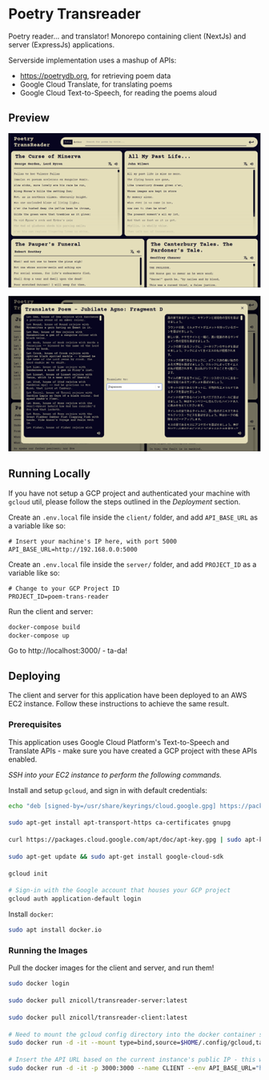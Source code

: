 # Poetry Transreader

Poetry reader... and translator! Monorepo containing client (NextJs) and server (ExpressJs) applications.

Serverside implementation uses a mashup of APIs:
- https://poetrydb.org, for retrieving poem data
- Google Cloud Translate, for translating poems
- Google Cloud Text-to-Speech, for reading the poems aloud

## Preview

![Main page of the application](content/screenshot1.png)

![Translation screen](content/screenshot2.png)

## Running Locally

If you have not setup a GCP project and authenticated your machine with `gcloud` util, please follow the steps outlined in the _Deployment_ section.

Create an `.env.local` file inside the `client/` folder, and add `API_BASE_URL` as a variable like so:

```.env
# Insert your machine's IP here, with port 5000
API_BASE_URL=http://192.168.0.0:5000
```

Create an `.env.local` file inside the `server/` folder, and add `PROJECT_ID` as a variable like so:

```.env
# Change to your GCP Project ID
PROJECT_ID=poem-trans-reader
```

Run the client and server:

```sh
docker-compose build
docker-compose up
```

Go to http://localhost:3000/ - ta-da!

## Deploying

The client and server for this application have been deployed to an AWS EC2 instance. Follow these instructions to achieve the same result.

### Prerequisites

This application uses Google Cloud Platform's Text-to-Speech and Translate APIs - make sure you have created a GCP project with these APIs enabled.

_SSH into your EC2 instance to perform the following commands._

Install and setup `gcloud`, and sign in with default credentials:

```sh
echo "deb [signed-by=/usr/share/keyrings/cloud.google.gpg] https://packages.cloud.google.com/apt cloud-sdk main" | sudo tee -a /etc/apt/sources.list.d/google-cloud-sdk.list

sudo apt-get install apt-transport-https ca-certificates gnupg

curl https://packages.cloud.google.com/apt/doc/apt-key.gpg | sudo apt-key --keyring /usr/share/keyrings/cloud.google.gpg add -

sudo apt-get update && sudo apt-get install google-cloud-sdk

gcloud init

# Sign-in with the Google account that houses your GCP project
gcloud auth application-default login
```

Install `docker`:

```sh
sudo apt install docker.io
```

### Running the Images

Pull the docker images for the client and server, and run them!

```sh
sudo docker login

sudo docker pull znicoll/transreader-server:latest

sudo docker pull znicoll/transreader-client:latest

# Need to mount the gcloud config directory into the docker container so that the API can authenticate with Google Cloud
sudo docker run -d -it --mount type=bind,source=$HOME/.config/gcloud,target=/root/.config/gcloud -p 5000:5000 --name SERVER znicoll/transreader-server

# Insert the API URL based on the current instance's public IP - this will change every time another EC2 is spun up, for example
sudo docker run -d -it -p 3000:3000 --name CLIENT --env API_BASE_URL="http://<instance_public_ip>:5000" znicoll/transreader-client

```